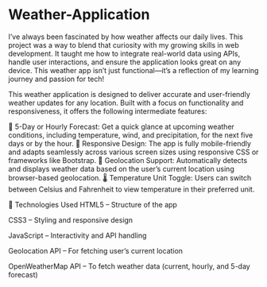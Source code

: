 # Weather-Application
I’ve always been fascinated by how weather affects our daily lives. This project was a way to blend that curiosity with my growing skills in web development. It taught me how to integrate real-world data using APIs, handle user interactions, and ensure the application looks great on any device. This weather app isn’t just functional—it’s a reflection of my learning journey and passion for tech!

This weather application is designed to deliver accurate and user-friendly weather updates for any location. Built with a focus on functionality and responsiveness, it offers the following intermediate features:

📅 5-Day or Hourly Forecast: Get a quick glance at upcoming weather conditions, including temperature, wind, and precipitation, for the next five days or by the hour.
📱 Responsive Design: The app is fully mobile-friendly and adapts seamlessly across various screen sizes using responsive CSS or frameworks like Bootstrap.
📍 Geolocation Support: Automatically detects and displays weather data based on the user’s current location using browser-based geolocation.
🌡️ Temperature Unit Toggle: Users can switch between Celsius and Fahrenheit to view temperature in their preferred unit.

🔧 Technologies Used
HTML5 – Structure of the app

CSS3 – Styling and responsive design

JavaScript – Interactivity and API handling

Geolocation API – For fetching user’s current location

OpenWeatherMap API – To fetch weather data (current, hourly, and 5-day forecast)


